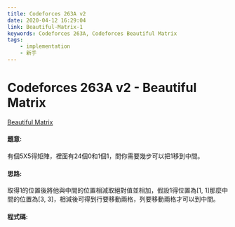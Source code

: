 ```yaml
---
title: Codeforces 263A v2
date: 2020-04-12 16:29:04
link: Beautiful-Matrix-1
keywords: Codeforces 263A, Codeforces Beautiful Matrix
tags:
    - implementation
    - 新手
---
```

# Codeforces 263A v2 - Beautiful Matrix
[Beautiful Matrix](https://codeforces.com/problemset/problem/263/A)


#### 題意:
有個5X5得矩陣，裡面有24個0和1個1，問你需要幾步可以把1移到中間。
<!-- more -->
#### 思路:
取得1的位置後將他與中間的位置相減取絕對值並相加，假設1得位置為[1, 1]那麼中間的位置為[3, 3]，相減後可得到行要移動兩格，列要移動兩格才可以到中間。

#### 程式碼:
<script src="https://gist.github.com/Daviswww/92fe6578203256455873d894f5fcd7dc.js"></script>